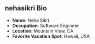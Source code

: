 ## nehasikri Bio

- **Name**: Neha Sikri
- **Occupation**: Software Engineer
- **Location**: Mountain View, CA
- **Favorite Vacation Spot**: Hawaii, USA
